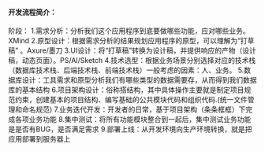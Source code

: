 #### 开发流程简介：

阶段：
1.需求分析：分析我们这个应用程序到底要做哪些功能，应对哪些业务。XMind
2.原型设计：根据需求分析的结果规划应用程序的原型，可以理解为“打草稿” 。Axure/墨刀
3.UI设计：将“打草稿”转换为设计稿，并提供响应的产物（设计稿，动态页面）。PS/AI/Sketch
4.技术选型：根据业务场景分别选择对应的技术栈（数据库技术栈、后端技术栈、前端技术栈）一般考虑的因素：人、业务。
5.数据库设计：工具需求和原型分析我们有哪些类型的数据需要存，从而得到我们数据库的基本结构
6.项目架构设计：俗称搭结构，其中具体操作主要就是制定项目规范约束，创建基本的项目结构、编写基础的公共模块代码和组织代码.(统一文件管理和命名规范)
7.业务迭代开发：开发者的日常，基于项目架构（条条框框）下完成各项业务功能
8.集中测试：将所有功能模块整合到一起后，集中测试业务功能是是否有BUG，是否满足需求
9.部署上线：从开发环境向生产环境转换，就是把应用部署到服务器上